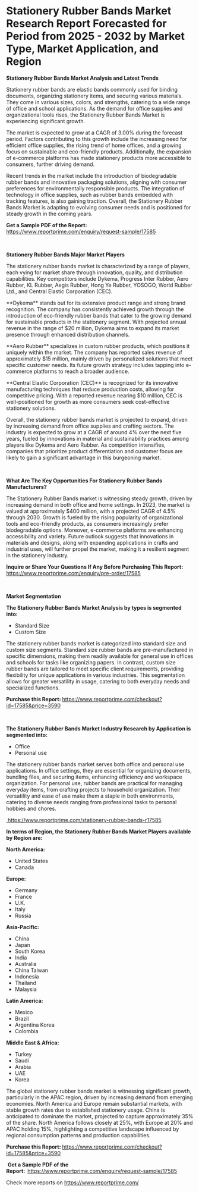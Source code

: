 <p><h1>Stationery Rubber Bands Market Research Report Forecasted for Period from 2025 -  2032 by Market Type, Market Application, and Region</h1></p><p><strong>Stationery Rubber Bands Market Analysis and Latest Trends</strong></p>
<p><p>Stationery rubber bands are elastic bands commonly used for binding documents, organizing stationery items, and securing various materials. They come in various sizes, colors, and strengths, catering to a wide range of office and school applications. As the demand for office supplies and organizational tools rises, the Stationery Rubber Bands Market is experiencing significant growth. </p><p>The market is expected to grow at a CAGR of 3.00% during the forecast period. Factors contributing to this growth include the increasing need for efficient office supplies, the rising trend of home offices, and a growing focus on sustainable and eco-friendly products. Additionally, the expansion of e-commerce platforms has made stationery products more accessible to consumers, further driving demand. </p><p>Recent trends in the market include the introduction of biodegradable rubber bands and innovative packaging solutions, aligning with consumer preferences for environmentally responsible products. The integration of technology in office supplies, such as rubber bands embedded with tracking features, is also gaining traction. Overall, the Stationery Rubber Bands Market is adapting to evolving consumer needs and is positioned for steady growth in the coming years.</p></p>
<p><strong>Get a Sample PDF of the Report:&nbsp;</strong> <a href="https://www.reportprime.com/enquiry/request-sample/17585?utm_campaign=3308&utm_medium=2&utm_source=Github&utm_content=ia&utm_term=18032025&utm_id=stationery-rubber-bands">https://www.reportprime.com/enquiry/request-sample/17585</a></p>
<p>&nbsp;</p>
<p><strong>Stationery Rubber Bands Major Market Players</strong></p>
<p><p>The stationery rubber bands market is characterized by a range of players, each vying for market share through innovation, quality, and distribution capabilities. Key competitors include Dykema, Progress Inter Rubber, Aero Rubber, KL Rubber, Aegis Rubber, Hong Ye Rubber, YOSOGO, World Rubber Ltd., and Central Elastic Corporation (CEC).</p><p>**Dykema** stands out for its extensive product range and strong brand recognition. The company has consistently achieved growth through the introduction of eco-friendly rubber bands that cater to the growing demand for sustainable products in the stationery segment. With projected annual revenue in the range of $20 million, Dykema aims to expand its market presence through enhanced distribution channels.</p><p>**Aero Rubber** specializes in custom rubber products, which positions it uniquely within the market. The company has reported sales revenue of approximately $15 million, mainly driven by personalized solutions that meet specific customer needs. Its future growth strategy includes tapping into e-commerce platforms to reach a broader audience.</p><p>**Central Elastic Corporation (CEC)** is recognized for its innovative manufacturing techniques that reduce production costs, allowing for competitive pricing. With a reported revenue nearing $10 million, CEC is well-positioned for growth as more consumers seek cost-effective stationery solutions.</p><p>Overall, the stationery rubber bands market is projected to expand, driven by increasing demand from office supplies and crafting sectors. The industry is expected to grow at a CAGR of around 4% over the next five years, fueled by innovations in material and sustainability practices among players like Dykema and Aero Rubber. As competition intensifies, companies that prioritize product differentiation and customer focus are likely to gain a significant advantage in this burgeoning market.</p></p>
<p>&nbsp;</p>
<p><strong>What Are The Key Opportunities For Stationery Rubber Bands Manufacturers?</strong></p>
<p><p>The Stationery Rubber Bands market is witnessing steady growth, driven by increasing demand in both office and home settings. In 2023, the market is valued at approximately $400 million, with a projected CAGR of 4.5% through 2030. Growth is fueled by the rising popularity of organizational tools and eco-friendly products, as consumers increasingly prefer biodegradable options. Moreover, e-commerce platforms are enhancing accessibility and variety. Future outlook suggests that innovations in materials and designs, along with expanding applications in crafts and industrial uses, will further propel the market, making it a resilient segment in the stationery industry.</p></p>
<p><strong>Inquire or Share Your Questions If Any Before Purchasing This Report:</strong> <a href="https://www.reportprime.com/enquiry/pre-order/17585?utm_campaign=3308&utm_medium=2&utm_source=Github&utm_content=ia&utm_term=18032025&utm_id=stationery-rubber-bands">https://www.reportprime.com/enquiry/pre-order/17585</a></p>
<p>&nbsp;</p>
<p><strong>Market Segmentation</strong></p>
<p><strong>The Stationery Rubber Bands Market Analysis by types is segmented into:</strong></p>
<p><ul><li>Standard Size</li><li>Custom Size</li></ul></p>
<p><p>The stationery rubber bands market is categorized into standard size and custom size segments. Standard size rubber bands are pre-manufactured in specific dimensions, making them readily available for general use in offices and schools for tasks like organizing papers. In contrast, custom size rubber bands are tailored to meet specific client requirements, providing flexibility for unique applications in various industries. This segmentation allows for greater versatility in usage, catering to both everyday needs and specialized functions.</p></p>
<p><strong>Purchase this Report:&nbsp;</strong><a href="https://www.reportprime.com/checkout?id=17585&price=3590&utm_campaign=3308&utm_medium=2&utm_source=Github&utm_content=ia&utm_term=18032025&utm_id=stationery-rubber-bands">https://www.reportprime.com/checkout?id=17585&price=3590</a></p>
<p>&nbsp;</p>
<p><strong>The Stationery Rubber Bands Market Industry Research by Application is segmented into:</strong></p>
<p><ul><li>Office</li><li>Personal use</li></ul></p>
<p><p>The stationery rubber bands market serves both office and personal use applications. In office settings, they are essential for organizing documents, bundling files, and securing items, enhancing efficiency and workspace organization. For personal use, rubber bands are practical for managing everyday items, from crafting projects to household organization. Their versatility and ease of use make them a staple in both environments, catering to diverse needs ranging from professional tasks to personal hobbies and chores.</p></p>
<p><a href="https://www.reportprime.com/stationery-rubber-bands-r17585?utm_campaign=3308&utm_medium=2&utm_source=Github&utm_content=ia&utm_term=18032025&utm_id=stationery-rubber-bands">&nbsp;https://www.reportprime.com/stationery-rubber-bands-r17585</a></p>
<p><strong>In terms of Region, the Stationery Rubber Bands Market Players available by Region are:</strong></p>
<p>
    <p> <strong> North America: </strong>
        <ul>
            <li>United States</li>
            <li>Canada</li>
        </ul>
        </p> 
    <p> <strong> Europe: </strong>
        <ul>
            <li>Germany</li>
            <li>France</li>
            <li>U.K.</li>
            <li>Italy</li>
            <li>Russia</li>
        </ul>
        </p> 
    <p> <strong> Asia-Pacific: </strong>
        <ul>
            <li>China</li>
            <li>Japan</li>
            <li>South Korea</li>
            <li>India</li>
            <li>Australia</li>
            <li>China Taiwan</li>
            <li>Indonesia</li>
            <li>Thailand</li>
            <li>Malaysia</li>
        </ul>
        </p> 
    <p> <strong> Latin America: </strong>
        <ul>
            <li>Mexico</li>
            <li>Brazil</li>
            <li>Argentina Korea</li>
            <li>Colombia</li>
        </ul>
        </p> 
    <p> <strong> Middle East & Africa: </strong>
        <ul>
            <li>Turkey</li>
            <li>Saudi</li>
            <li>Arabia</li>
            <li>UAE</li>
            <li>Korea</li>
        </ul>
    </p>
    </p>
<p><p>The global stationery rubber bands market is witnessing significant growth, particularly in the APAC region, driven by increasing demand from emerging economies. North America and Europe remain substantial markets, with stable growth rates due to established stationery usage. China is anticipated to dominate the market, projected to capture approximately 35% of the share. North America follows closely at 25%, with Europe at 20% and APAC holding 15%, highlighting a competitive landscape influenced by regional consumption patterns and production capabilities.</p></p>
<p><strong>Purchase this Report: </strong><a href="https://www.reportprime.com/checkout?id=17585&price=3590&utm_campaign=3308&utm_medium=2&utm_source=Github&utm_content=ia&utm_term=18032025&utm_id=stationery-rubber-bands">https://www.reportprime.com/checkout?id=17585&price=3590</a></p>
<p>&nbsp;<strong>Get a Sample PDF of the Report:&nbsp;&nbsp;</strong><a href="https://www.reportprime.com/enquiry/request-sample/17585?utm_campaign=3308&utm_medium=2&utm_source=Github&utm_content=ia&utm_term=18032025&utm_id=stationery-rubber-bands">https://www.reportprime.com/enquiry/request-sample/17585</a></p>
<p><strong></strong></p>
<p>Check more reports on <a href="https://www.reportprime.com/?utm_campaign=3308&utm_medium=2&utm_source=Github&utm_content=ia&utm_term=18032025&utm_id=stationery-rubber-bands">https://www.reportprime.com/</a></p>